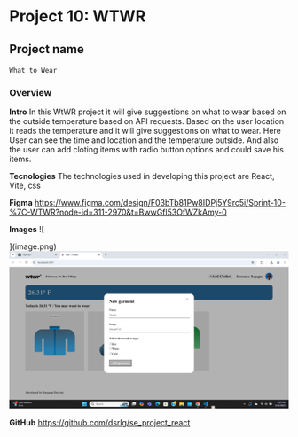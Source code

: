 # Project 10: WTWR
## Project name
    What to Wear
### Overview  
  
**Intro**
   In this WtWR project it will give suggestions on  what to wear based on the outside temperature based on API requests. Based on the user location it reads the temperature and it will give suggestions on what to wear. Here User can see the time and location and the temperature outside. And also the user can add cloting items with radio button options and could save his items. 

 **Tecnologies** 
The technologies used in developing this project are React, Vite, css

**Figma** 
https://www.figma.com/design/F03bTb81Pw8IDPj5Y9rc5i/Sprint-10-%7C-WTWR?node-id=311-2970&t=BwwGfl53OfWZkAmy-0
  
**Images** 
![

](image.png)
![Add Items](image-1.png)


**GitHub**
https://github.com/dsrlg/se_project_react

